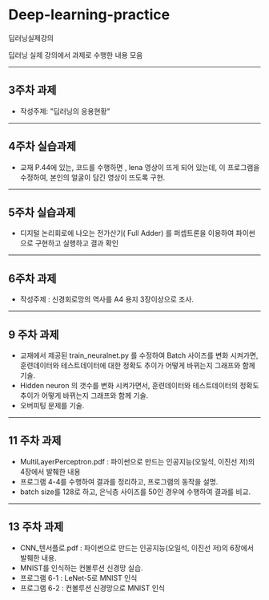 # Deep-learning-practice
딥러닝실제강의

딥러닝 실제 강의에서 과제로 수행한 내용 모음

----------------------------------------
3주차 과제
----------------------------------------
- 작성주제: "딥러닝의 응용현황"

----------------------------------------
4주차 실습과제
----------------------------------------
- 교재 P.44에 있는, 코드를 수행하면 , lena 영상이 뜨게 되어 있는데, 이 프로그램을 수정하여, 본인의 얼굴이 담긴 영상이 뜨도록 구현.

----------------------------------------
5주차 실습과제
----------------------------------------
- 디지털 논리회로에 나오는 전가산기( Full Adder) 를  퍼셉트론을 이용하여 파이썬으로 구현하고 실행하고 결과 확인

----------------------------------------
6주차 과제
----------------------------------------
- 작성주제 : 신경회로망의 역사를 A4 용지 3장이상으로 조사.

----------------------------------------
9 주차 과제
----------------------------------------
- 교재에서 제공된  train_neuralnet.py 를 수정하여  Batch 사이즈를 변화 시켜가면, 훈련데이터와 테스트데이터에 대한  정확도 추이가 어떻게 바뀌는지 그래프와 함께 기술.
- Hidden neuron 의 갯수를 변화 시켜가면서,  훈련데이터와 테스트데이터의 정확도 추이가 어떻게 바뀌는지 그래프와 함께 기술.
- 오버피팅 문제를 기술.

----------------------------------------
11 주차 과제
----------------------------------------
- MultiLayerPerceptron.pdf  : 파이썬으로 만드는 인공지능(오일석, 이진선 저)의 4장에서 발췌한 내용
- 프로그램 4-4를 수행하여 결과를 정리하고, 프로그램의 동작을 설명.
- batch size를 128로 하고, 은닉층 사이즈를 50인 경우에 수행하여 결과를 비교.

----------------------------------------
13 주차 과제
----------------------------------------
- CNN_텐서플로.pdf  : 파이썬으로 만드는 인공지능(오일석, 이진선 저)의 6장에서 발췌한 내용.
- MNIST를 인식하는 컨볼루션 신경망 실습.
- 프로그램 6-1 : LeNet-5로 MNIST 인식
- 프로그램 6-2 : 컨볼루션 신경망으로 MNIST 인식
